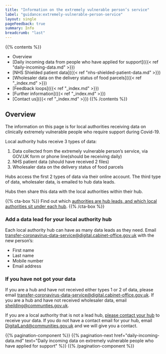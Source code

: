 ```yaml
---
title: "Information on the extremely vulnerable person’s service"
label: "guidance:extremely-vulnerable-person-service"
layout: single
pageFeedback: true
summary: Info
breadcrumb: "last"
---
```


{{% contents %}}
- Overview
- [Daily incoming data from people who have applied for support]({{< ref "daily-incoming-data.md" >}})
- [NHS Shielded patient data]({{< ref "nhs-shielded-patient-data.md" >}})
- [Wholesaler data on the delivery status of food parcels]({{< ref "_index.md" >}})
- [Feedback loops]({{< ref "_index.md" >}})
- [Further information]({{< ref "_index.md" >}})
- [Contact us]({{< ref "_index.md" >}})
{{% /contents %}}

## Overview

The information on this page is for local authorities receiving data on clinically extremely vulnerable people who require support during Covid-19. 

Local authority hubs receive 3 types of data: 

1. Data collected from the extremely vulnerable person’s service, via GOV.UK form or phone line(should be receiving daily)
2. NHS patient data (should have received 2 files)
3. Wholesaler data on the delivery status of food parcels 

Hubs access the first 2 types of data via their online account. The third type of data, wholesaler data, is emailed to hub data leads.

Hubs then share this data with the local authorities within their hub.

{{% cta-box %}}
Find out which [authorities are hub leads, and which local authorities sit under each hub](https://digital-land.github.io/organisation/hub).
{{% /cta-box %}}

### Add a data lead for your local authority hub

Each local authority hub can have as many data leads as they need. Email [transfer-coronavirus-data-service@digital.cabinet-office.gov.uk](mailto:transfer-coronavirus-data-service@digital.cabinet-office.gov.uk) with the new person’s:

* First name
* Last name
* Mobile number
* Email address

### If you have not got your data

If you are a hub and have not received either types 1 or 2 of data, please email [transfer-coronavirus-data-service@digital.cabinet-office.gov.uk](mailto:transfer-coronavirus-data-service@digital.cabinet-office.gov.uk). If you are a hub and have not received wholesaler data, email [sheilding@communties.gov.uk](mailto:sheilding@communties.gov.uk). 


If you are a local authority that is not a lead hub, [please contact your hub](https://digital-land.github.io/organisation/hub) to receive your data. If you do not have a contact email for your hub, email [DigitalLand@communities.gov.uk](mailto:DigitalLand@communities.gov.uk) and we will give you a contact.


{{% pagination-component %}}
{{% pagination-next href="daily-incoming-data.md" text="Daily incoming data on extremely vulnerable people who have applied for support" %}}
{{% /pagination-component %}}
